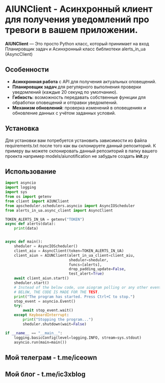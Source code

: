 # AIUNClient - Асинхронный клиент для получения уведомлений про тревоги в вашем приложении.
**AIUNClient** — Это просто Python класс, который принимает на вход Планировщик задач и Асинхронный класс библиотеки alerts_in_ua (AsyncClient)

## Особенности

- **Асинхронная работа** с API для получения актуальных оповещений.
- **Планировщик задач** для регулярного выполнения проверки уведомлений (каждые 20 секунд по умолчанию).
- **Гибкость**: возможность передавать собственные функции для обработки оповещений и отправки уведомлений.
- **Механизм обновлений**: проверка изменений в оповещениях и обновление данных с учётом заданных условий.
  
## Установка
Для установки вам потребуется установить зависимости из файла requirements.txt после того как вы склонируете данный репозиторий.
К примеру вы можете склонировать данный репозиторий в папку вашего проекта например models/aiunotification не забудьте создать __init__.py


## Использование

```python
import asyncio
import logging
import sys
from os import getenv
from client import AIUNClient
from apscheduler.schedulers.asyncio import AsyncIOScheduler
from alerts_in_ua.async_client import AsyncClient

TOKEN_ALERTS_IN_UA = getenv("TOKEN")
async def alerts(data):
    print(data)


async def main():
    sheduler = AsyncIOScheduler()
    client_aiu = AsyncClient(token=TOKEN_ALERTS_IN_UA)
    client_aiun = AIUNClient(alert_in_ua_client=client_aiu,
                             sheduler=sheduler,
                             funcs=[alerts],
                             drop_padding_update=False,
                             test_alert=True)
    await client_aiun.start()
    sheduler.start()
    # Instead of the below code, use aiogram polling or any other event loop.
    # BELOW, THE CODE IS MADE FOR THE TEST.
    print("The program has started. Press Ctrl+C to stop.")
    stop_event = asyncio.Event()
    try:
        await stop_event.wait()
    except KeyboardInterrupt:
        print("Stopping the program...")
        sheduler.shutdown(wait=False)

if __name__ == "__main__":
    logging.basicConfig(level=logging.INFO, stream=sys.stdout)
    asyncio.run(main=main())
```

## Мой телеграм - t.me/iceown
## Мой блог - t.me/ic3xblog